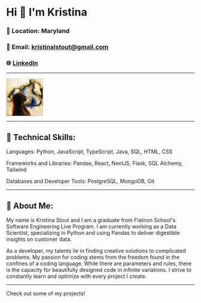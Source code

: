 # Hi 👋 I'm Kristina

### 📍 Location: Maryland
### 📧 Email: [kristinalstout@gmail.com](mailto:kristinalstout@gmail.com)
### 🌐 [LinkedIn](https://www.linkedin.com/in/kristina-stout/)

---

<a href="URL_REDIRECT" target="blank">
  <img 
    align="center" 
    src="https://github.com/kristinalstout/portolfio/blob/main/components/F2486CBC-E341-493A-9D0F-9DB53CE62C8E_1_105_c.jpeg?raw=true" 
    height="100" 
  />
</a>

---

## 🔧 **Technical Skills**:

Languages: Python, JavaScript, TypeScript, Java, SQL, HTML, CSS

Frameworks and Libraries: Pandas, React, NextJS, Flask, SQL Alchemy, Tailwind

Databases and Developer Tools: PostgreSQL, MongoDB, Git

---

## 🚀 **About Me**:

My name is Kristina Stout and I am a graduate from Flatiron School's Software Engineering Live Program. I am currently working as a Data Scientist, specializing in Python and using Pandas to deliver digestible insights on customer data.

As a developer, my talents lie in finding creative solutions to complicated problems. My passion for coding stems from the freedom found in the confines of a coding language. While there are parameters and rules, there is the capacity for beautifully designed code in infinite variations. I strive to constantly learn and optimize with every project I create.

---

Check out some of my projects!

<!--
**kristinalstout/kristinalstout** is a ✨ _special_ ✨ repository because its `README.md` (this file) appears on your GitHub profile.

Here are some ideas to get you started:

- 🔭 I’m currently working on ...
- 🌱 I’m currently learning ...
- 👯 I’m looking to collaborate on ...
- 🤔 I’m looking for help with ...
- 💬 Ask me about ...
- 📫 How to reach me: ...
- 😄 Pronouns: ...
- ⚡ Fun fact: ...
-->
